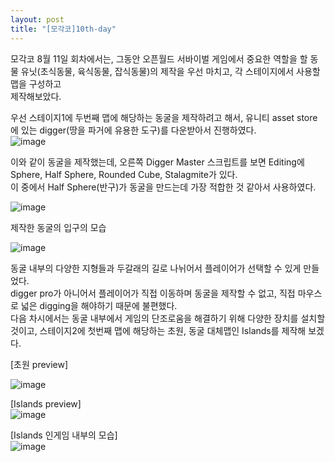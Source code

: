 ```yaml
---
layout: post
title: "[모각코]10th-day"
---
```


모각코 8월 11일 회차에서는, 그동안 오픈월드 서바이벌 게임에서 중요한 역할을 할 동물 유닛(초식동물, 육식동물, 잡식동물)의 제작을 우선 마치고, 각 스테이지에서 사용할 맵을 구성하고   
제작해보았다.

우선 스테이지1에 두번째 맵에 해당하는 동굴을 제작하려고 해서, 유니티 asset store에 있는 digger(땅을 파거에 유용한 도구)를 다운받아서 진행하였다.   
![image](https://user-images.githubusercontent.com/78609676/129333166-03338994-5dd4-4671-b84f-ad82a25de578.png)


이와 같이 동굴을 제작했는데, 오른쪽 Digger Master 스크립트를 보면 Editing에 Sphere, Half Sphere, Rounded Cube, Stalagmite가 있다.   
이 중에서 Half Sphere(반구)가 동굴을 만드는데 가장 적합한 것 같아서 사용하였다.

![image](https://user-images.githubusercontent.com/78609676/129334400-cfeb4061-a07c-489a-ab5e-83162c5773ba.png)
   
   제작한 동굴의 입구의 모습   
   
   ![image](https://user-images.githubusercontent.com/78609676/129334495-56ebfa16-8670-44bb-85b0-288cea403f10.png)
   
   동굴 내부의 다양한 지형들과 두갈래의 길로 나뉘어서 플레이어가 선택할 수 있게 만들었다.   
   digger pro가 아니어서 플레이어가 직접 이동하며 동굴을 제작할 수 없고, 직접 마우스로 넓은 digging을 해야하기 때문에 불편했다.   
   다음 차시에서는 동굴 내부에서 게임의 단조로움을 해결하기 위해 다양한 장치를 설치할 것이고, 스테이지2에 첫번째 맵에 해당하는 초원, 동굴 대체맵인 Islands를 제작해 보겠다.   
   
   [초원 preview]   
   
   ![image](https://user-images.githubusercontent.com/78609676/129335196-6c332882-08b8-417d-972f-cdbfe1dd350d.png)
   
   [Islands preview]   
   ![image](https://user-images.githubusercontent.com/78609676/129335687-59f3b581-351c-4102-a902-7200e49022cc.png)
   
   [Islands 인게임 내부의 모습]   
   ![image](https://user-images.githubusercontent.com/78609676/129336438-75a54ae2-ebc0-4ce2-aaf2-c78c1e6fda0f.png)
